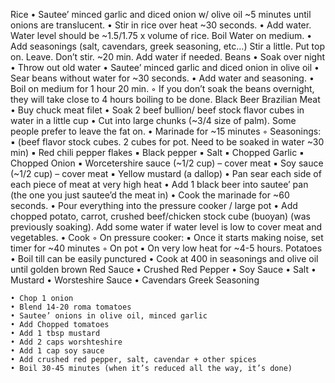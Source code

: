 Rice
    • Sautee’ minced garlic and diced onion w/ olive oil ~5 minutes until onions are translucent.
    • Stir in rice over heat ~30 seconds.
    • Add water. Water level should be ~1.5/1.75 x volume of rice. Boil Water on medium.
    • Add seasonings (salt, cavendars, greek seasoning, etc…) Stir a little. Put top on. Leave. Don’t stir. ~20 min. Add water if needed.
Beans
    • Soak over night
    • Throw out old water
    • Sautee’ minced garlic and diced onion in olive oil
    • Sear beans without water for ~30 seconds.
    • Add water and seasoning.
    • Boil on medium for 1 hour 20 min.
        ◦ If you don’t soak the beans overnight, they will take close to 4 hours boiling to be done.
Black Beer Brazilian Meat
    • Buy chuck meat filet
    • Soak 2 beef bullion/ beef stock flavor cubes in water in a little cup
    • Cut into large chunks (~3/4 size of palm). Some people prefer to leave the fat on.
    • Marinade for ~15 minutes
        ◦ Seasonings: 
            ▪ (beef flavor stock cubes. 2 cubes for pot. Need to be soaked in water ~30 min)
            ▪ Red chili pepper flakes
            ▪ Black pepper
            ▪ Salt
            ▪ Chopped Garlic
            ▪ Chopped Onion
            ▪ Worcetershire sauce (~1/2 cup) – cover meat
            ▪ Soy sauce (~1/2 cup) – cover meat
            ▪ Yellow mustard (a dallop)
    • Pan sear each side of each piece of meat at very high heat
    • Add 1 black beer into sautee’ pan (the one you just sautee’d the meat in)
    • Cook the marinade for ~60 seconds.
    • Pour everything into the pressure cooker / large pot
    • Add chopped potato, carrot, crushed beef/chicken stock cube (buoyan) (was previously soaking). Add some water if water level is low to cover meat and vegetables.
    • Cook
        ◦ On pressure cooker:
            ▪ Once it starts making noise, set timer for ~40 minutes
        ◦ On pot
            ▪ On very low heat for ~4-5 hours.
Potatoes
    • Boil till can be easily punctured
    • Cook at 400 in seasonings and olive oil until golden brown
Red Sauce
    • Crushed Red Pepper
    • Soy Sauce
    • Salt
    • Mustard
    • Worsteshire Sauce
    • Cavendars Greek Seasoning

    • Chop 1 onion
    • Blend 14-20 roma tomatoes
    • Sautee’ onions in olive oil, minced garlic
    • Add Chopped tomatoes
    • Add 1 tbsp mustard
    • Add 2 caps worshteshire
    • Add 1 cap soy sauce
    • Add crushed red pepper, salt, cavendar + other spices
    • Boil 30-45 minutes (when it’s reduced all the way, it’s done)